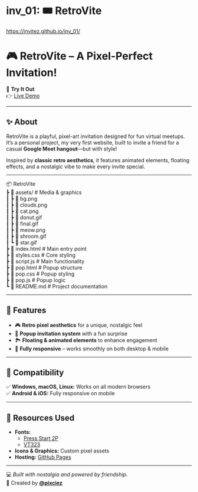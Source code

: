 # inv_01: 🎟️ RetroVite
https://invitez.github.io/inv_01/
# 🎮 RetroVite – A Pixel-Perfect Invitation!  

🚀 **Try It Out**  
👉 [Live Demo](https://invitez.github.io/inv_01/)  

---  

## ✨ About  

RetroVite is a playful, pixel-art invitation designed for fun virtual meetups.  
It’s a personal project, my very first website, built to invite a friend for a casual **Google Meet hangout**—but with style!  

Inspired by **classic retro aesthetics**, it features animated elements, floating effects, and a nostalgic vibe to make every invite special.  

---

📦 RetroVite  
 ┣ 📂 assets/                # Media & graphics  
 ┃ ┣ 📄 bg.png  
 ┃ ┣ 📄 clouds.png  
 ┃ ┣ 📄 cat.png  
 ┃ ┣ 📄 donut.gif  
 ┃ ┣ 📄 final.gif  
 ┃ ┣ 📄 meow.png  
 ┃ ┣ 📄 shroom.gif  
 ┃ ┗ 📄 star.gif  
 ┣ 📄 index.html              # Main entry point  
 ┣ 📄 styles.css              # Core styling  
 ┣ 📄 script.js               # Main functionality  
 ┣ 📄 pop.html                # Popup structure  
 ┣ 📄 pop.css                 # Popup styling  
 ┣ 📄 pop.js                  # Popup logic  
 ┗ 📄 README.md               # Project documentation  

---  

## 🎨 Features  

- 🎮 **Retro pixel aesthetics** for a unique, nostalgic feel  
- 🎁 **Popup invitation system** with a fun surprise  
- 🏞️ **Floating & animated elements** to enhance engagement  
- 📱 **Fully responsive** – works smoothly on both desktop & mobile  

---

## 📲 Compatibility  

✅ **Windows, macOS, Linux:** Works on all modern browsers  
✅ **Android & iOS:** Fully responsive on mobile  

---  

## 🔗 Resources Used  

- **Fonts:**  
  - [Press Start 2P](https://fonts.google.com/specimen/Press+Start+2P)  
  - [VT323](https://fonts.google.com/specimen/VT323)  
- **Icons & Graphics:** Custom pixel assets  
- **Hosting:** [GitHub Pages](https://invitez.github.io/inv_01/)  

---  

💻 *Built with nostalgia and powered by friendship.*  
👾 Created by **[@pixciez](https://github.com/pixciez)**  
